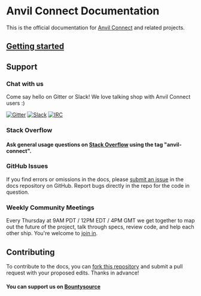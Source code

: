 # Anvil Connect Documentation

This is the official documentation for [Anvil Connect](https://github.com/anvilresearch/connect) and related projects.

## [Getting started](getting-started.md)

## Support


### Chat with us

Come say hello on Gitter or Slack! We love talking shop with Anvil Connect users :)

[![Gitter](https://badges.gitter.im/anvilresearch/connect.svg)](https://gitter.im/anvilresearch/connect) [![Slack](http://slackin.anvil.io/badge.svg)](http://slackin.anvil.io/)
[![IRC](https://img.shields.io/badge/Slack-IRC-green.svg)](https://anvilresearch.slack.com/account/gateways)


### Stack Overflow

#### Ask general usage questions on [Stack Overflow](http://stackoverflow.com/questions/tagged/anvil-connect) using the tag "anvil-connect".

### GitHub Issues

If you find errors or omissions in the docs, please [submit an issue](https://github.com/anvilresearch/connect-docs/issues) in the docs repository on GitHub. Report bugs directly in the repo for the code in question.

### Weekly Community Meetings

Every Thursday at 9AM PDT / 12PM EDT / 4PM GMT we get together to map out the future of the project, talk through specs, review code, and help each other ship. You're welcome to [join in](https://github.com/anvilresearch/connect/wiki/Weekly-Community-Hangouts-and-Meeting-Notes).

## Contributing

To contribute to the docs, you can [fork this repository](https://github.com/anvilresearch/connect-docs/fork) and submit a pull request with your proposed edits. Thanks in advance!

#### You can support us on [Bountysource](https://salt.bountysource.com/teams/anvilresearch)
